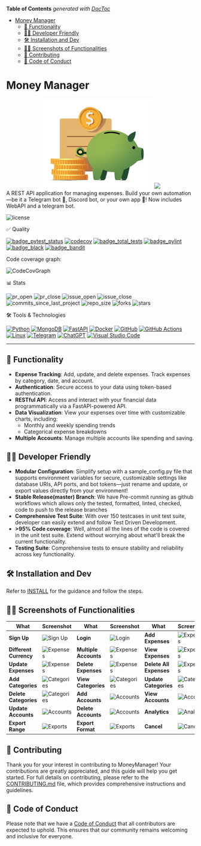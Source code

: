 <!-- START doctoc generated TOC please keep comment here to allow auto update -->
<!-- DON'T EDIT THIS SECTION, INSTEAD RE-RUN doctoc TO UPDATE -->
**Table of Contents**  *generated with [DocToc](https://github.com/thlorenz/doctoc)*

- [Money Manager](#money-manager)
  - [👥 Functionality](#-functionality)
  - [👨‍💻 Developer Friendly](#%E2%80%8D-developer-friendly)
  - [🛠️ Installation and Dev](#-installation-and-dev)
  - [👨‍💻 Screenshots of Functionalities](#%E2%80%8D-screenshots-of-functionalities)
  - [🤝 Contributing](#-contributing)
  - [📜 Code of Conduct](#-code-of-conduct)

<!-- END doctoc generated TOC please keep comment here to allow auto update -->

# Money Manager

<div align="center">
  <img src="docs/logo/logo.png" alt="Project Logo" width="300"/>
  <img src="http://ForTheBadge.com/images/badges/built-with-love.svg">
</div>
A REST API application for managing expenses. Build your own automation—be it a Telegram bot 🤖, Discord bot, or your own app 📱! Now includes WebAPI and a telegram bot.

![license](https://img.shields.io/github/license/csc510g12/project2?style=plastic&)

✅ Quality

[![badge_pytest_status](https://img.shields.io/badge/PyTest-passing-brightgreen?style=plastic&logo=pytest&logoColor=white)](https://github.com/csc510g12/project2/actions/runs/12041815574) [![codecov](https://codecov.io/gh/csc510g12/project2/graph/badge.svg?token=HxVOHc7Prp)](https://codecov.io/gh/csc510g12/project2) [![badge_total_tests](https://img.shields.io/badge/tests-162-blue?style=plastic&logo=pytest&logoColor=white)](https://github.com/csc510g12/project2/tree/main/tests) [![badge_pylint](https://img.shields.io/badge/pylint-10.00-brightgreen?style=plastic)](https://github.com/csc510g12/project2/actions/runs/12041815574) [![badge_black](https://img.shields.io/badge/black_formatter-passing-brightgreen?style=plastic&labelColor=black)](https://github.com/csc510g12/project2/actions/runs/12041815574) [![badge_bandit](https://img.shields.io/badge/bandit-passing-brightgreen?style=plastic)](https://github.com/csc510g12/project2/actions/runs/12041815574)


Code coverage graph:

![CodeCovGraph](https://codecov.io/gh/csc510g12/project2/graphs/icicle.svg?token=HxVOHc7Prp)

📊 Stats

![pr_open](https://img.shields.io/github/issues-pr/csc510g12/project2?style=plastic&) ![pr_close](https://img.shields.io/github/issues-pr-closed/csc510g12/project2?style=plastic&) ![issue_open](https://img.shields.io/github/issues/csc510g12/project2.svg?style=plastic&) ![issue_close](https://img.shields.io/github/issues-closed/csc510g12/project2.svg?style=plastic&)
![commits_since_last_project](https://img.shields.io/github/commits-since/csc510g12/project2/0.1.0.svg?style=plastic&) ![repo_size](https://img.shields.io/github/repo-size/csc510g12/project2?style=plastic&) ![forks](https://img.shields.io/github/forks/csc510g12/project2?style=plastic&) ![stars](https://img.shields.io/github/stars/csc510g12/project2?style=plastic&)

🛠️ Tools & Technologies

[![Python](https://img.shields.io/badge/python%203.12-3670A0?logo=python&logoColor=ffdd54)](https://www.python.org/downloads/release/python-3121/) [![MongoDB](https://img.shields.io/badge/MongoDB-%234ea94b.svg?logo=mongodb&logoColor=white)](https://www.mongodb.com/) [![FastAPI](https://img.shields.io/badge/FastAPI-009485.svg?logo=fastapi&logoColor=white)](https://fastapi.tiangolo.com/) [![Docker](https://img.shields.io/badge/Docker-2496ED?logo=docker&logoColor=fff)](https://www.docker.com/) [![GitHub](https://img.shields.io/badge/github-%23121011.svg?logo=github&logoColor=white)](https://github.com/) [![GitHub Actions](https://img.shields.io/badge/github%20actions-%232671E5.svg?logo=githubactions&logoColor=white)](https://github.com/features/actions) [![Linux](https://img.shields.io/badge/Linux-FCC624?logo=linux&logoColor=black)](https://www.linux.org/) [![Telegram](https://img.shields.io/badge/Telegram-2CA5E0?logo=telegram&logoColor=white)](https://telegram.org/) [![ChatGPT](https://img.shields.io/badge/ChatGPT-74aa9c?logo=openai&logoColor=white)](https://chatgpt.com/) [![Visual Studio Code](https://img.shields.io/badge/Visual%20Studio%20Code-0078d7.svg?logo=visual-studio-code&logoColor=white)](https://code.visualstudio.com/)

---

## 👥 Functionality

- **Expense Tracking**: Add, update, and delete expenses. Track expenses by category, date, and account.
- **Authentication**: Secure access to your data using token-based authentication.
- **RESTful API**: Access and interact with your financial data programmatically via a FastAPI-powered API.
- **Data Visualization**: View your expenses over time with customizable charts, including:
  - Monthly and weekly spending trends
  - Categorical expense breakdowns
- **Multiple Accounts**: Manage multiple accounts like spending and saving.

## 👨‍💻 Developer Friendly

- **Modular Configuration**: Simplify setup with a sample_config.py file that supports environment variables for secure, customizable settings like database URIs, API ports, and bot tokens—just rename and update, or export values directly from your environment!
- **Stable Release(master) Branch**: We have Pre-commit running as github workflows which allows only the tested, formatted, linted, checked, code to push to the release branches
- **Comprehensive Test Suite**: With over 150 testcases in unit test suite, developer can easily extend and follow Test Driven Development.
- **>95% Code coverage**: Well, almost all the lines of the code is covered in the unit test suite. Extend without worrying about what'll break the current functionality.
- **Testing Suite**: Comprehensive tests to ensure stability and reliability across key functionality.

## 🛠️ Installation and Dev

Refer to [INSTALL](INSTALL.md) for the guidance and follow the steps.

## 👨‍💻 Screenshots of Functionalities

| What                   | Screenshot                                                                                                                    | What                  | Screenshot                                                                                                                    | What                    | Screenshot                                                                                                                    |
| ---------------------- | ----------------------------------------------------------------------------------------------------------------------------- | --------------------- | ----------------------------------------------------------------------------------------------------------------------------- | ----------------------- | ----------------------------------------------------------------------------------------------------------------------------- |
| **Sign Up**            | <img src="https://github.com/user-attachments/assets/76c7867b-81ae-4be3-a73a-9e08e0cda8b3" alt="Sign Up" width="200"></br>    | **Login**             | <img src="https://github.com/user-attachments/assets/94daf731-9ce0-4ef6-8797-54ede9ac9713" alt="Login" width="200"></br>      | **Add Expenses**        | <img src="https://github.com/user-attachments/assets/38206a69-68f9-4b1f-b25b-c6853ab90894" alt="Expenses" width="200"></br>   |
| **Different Currency** | <img src="https://github.com/user-attachments/assets/816367c0-e145-4334-af23-97614b9cb1bd" alt="Expenses" width="200"></br>   | **Multiple Accounts** | <img src="https://github.com/user-attachments/assets/716f301f-dee6-4fbf-a890-25d0edf1994b" alt="Expenses" width="200"></br>   | **View Expenses**       | <img src="https://github.com/user-attachments/assets/b54b9329-d2de-4386-8b4c-7c2437b3273e" alt="Expenses" width="200"></br>   |
| **Update Expenses**    | <img src="https://github.com/user-attachments/assets/4ad39895-8f66-4e1c-9c3f-8c67c0b735bf" alt="Expenses" width="200"></br>   | **Delete Expenses**   | <img src="https://github.com/user-attachments/assets/6e981ef7-a094-4c1b-835e-3114776c985f" alt="Expenses" width="200"></br>   | **Delete All Expenses** | <img src="https://github.com/user-attachments/assets/a1962ccb-81c9-45c9-9edf-6f57acb7e632" alt="Expenses" width="200"></br>   |
| **Add Categories**     | <img src="https://github.com/user-attachments/assets/ca18b4a7-bbfc-4b79-8c31-aad577fa15bf" alt="Categories" width="200"></br> | **View Categories**   | <img src="https://github.com/user-attachments/assets/1273770e-83f2-4c0f-9109-58cdb3c4f987" alt="Categories" width="200"></br> | **Update Categories**   | <img src="https://github.com/user-attachments/assets/73d693fc-8967-4bf6-9052-1b3018cdfc64" alt="Categories" width="200"></br> |
| **Delete Categories**  | <img src="https://github.com/user-attachments/assets/7a4feab0-d8d5-49be-97ce-d291cbc12fb0" alt="Categories" width="200"></br> | **Add Accounts**      | <img src="https://github.com/user-attachments/assets/c6bdb2d8-0bd3-45f6-b237-be0dd4b2e8f8" alt="Accounts" width="200"></br>   | **View Accounts**       | <img src="https://github.com/user-attachments/assets/f86b08cb-aae0-4e1c-9076-67274587f288" alt="Accounts" width="200"></br>   |
| **Update Accounts**    | <img src="https://github.com/user-attachments/assets/294f0b80-7883-4c93-9967-c37a16a4cddf" alt="Accounts" width="200"></br>   | **Delete Accounts**   | <img src="https://github.com/user-attachments/assets/18870a19-eb0e-4cdd-84ff-cbd1b4cccfab" alt="Accounts" width="200"></br>   | **Analytics**           | <img src="https://github.com/user-attachments/assets/c30c1c10-b4c5-4947-affe-88a59f608839" alt="Analytics" width="200"></br>  |
| **Export Range**       | <img src="https://github.com/user-attachments/assets/e80f74ce-9417-4403-8c4a-fc1d3c3338b8" alt="Exports" width="200"></br>    | **Export Format**     | <img src="https://github.com/user-attachments/assets/35f20478-429e-4100-b163-558ab11e91f0" alt="Exports" width="200"></br>    | **Cancel**              | <img src="https://github.com/user-attachments/assets/1f0e054c-5c0f-45e7-8071-4401ad56638a" alt="Cancel" width="200"></br>     |

## 🤝 Contributing

Thank you for your interest in contributing to MoneyManager! Your contributions are greatly appreciated, and this guide will help you get started. For full details on contributing, please refer to the [CONTRIBUTING.md](CONTRIBUTING.md) file, which provides comprehensive instructions and guidelines.

## 📜 Code of Conduct

Please note that we have a [Code of Conduct](CODE_OF_CONDUCT.md) that all contributors are expected to uphold. This ensures that our community remains welcoming and inclusive for everyone.
